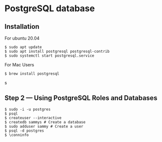 # PostgreSQL database

## Installation

For ubuntu 20.04
```shell
$ sudo apt update
$ sudo apt install postgresql postgresql-contrib
$ sudo systemctl start postgresql.service

```

For Mac Users
```shell
$ brew install postgresql
```
s
## Step 2 — Using PostgreSQL Roles and Databases

```shell
$ sudo -i -u postgres
$ psql
$ createuser --interactive
$ createdb sammys # Create a database
$ sudo adduser sammy # Create a user
$ psql -d postgres
$ \conninfo
```